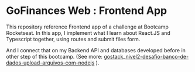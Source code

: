 # GoFinances Web : Frontend App


This repository reference Frontend app of a challenge at Bootcamp Rocketseat. In this app, I implement what I learn about React.JS and Typescript together, using routes and submit files form.

And I connect that on my Backend API and databases developed before in other step of this bootcamp. (See more: [gostack_nivel2-desafio-banco-de-dados-upload-arquivos-com-nodejs](https://github.com/guilhermeal/gostack_nivel2-desafio-banco-de-dados-upload-arquivos-com-nodejs) ).
